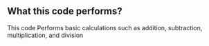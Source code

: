 

<H2>What this code performs?</H2>
<P>This code Performs basic calculations such as addition, subtraction, multiplication, and division</p>
